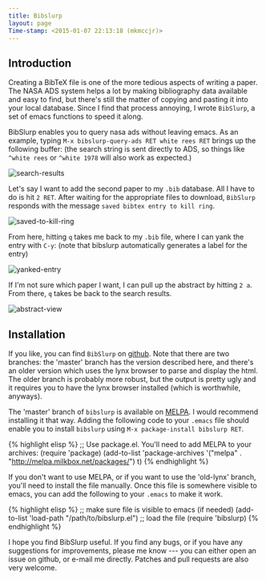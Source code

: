 ```yaml
---
title: Bibslurp
layout: page
Time-stamp: <2015-01-07 22:13:18 (mkmccjr)>
---
```


Introduction
------------

Creating a BibTeX file is one of the more tedious aspects of writing
a paper.  The NASA ADS system helps a lot by making bibliography
data available and easy to find, but there's still the matter of
copying and pasting it into your local database.  Since I find that
process annoying, I wrote `BibSlurp`, a set of emacs functions to
speed it along.

BibSlurp enables you to query nasa ads without leaving emacs.  As an
example, typing `M-x bibslurp-query-ads RET white rees RET` brings up
the following buffer: (the search string is sent directly to ADS, so
things like `^white rees` or `^white 1978` will also work as
expected.)

![search-results]({{site.url}}/images/search-results.png "search-results")

Let's say I want to add the second paper to my `.bib` database.
All I have to do is  hit `2 RET`.  After waiting for the
appropriate files to download, `BibSlurp` responds with the message
`saved bibtex entry to kill ring`.

![saved-to-kill-ring]({{site.url}}/images/saved-to-kill-ring.png "saved-to-kill-ring")

From here, hitting `q` takes me back to my `.bib` file, where I can
yank the entry with `C-y`: (note that bibslurp automatically
generates a label for the entry)

![yanked-entry]({{site.url}}/images/yanked-entry.png "yanked-entry")

If I'm not sure which paper I want, I can pull up the abstract by
hitting `2 a`.  From there, `q` takes be back to the search
results.

![abstract-view]({{site.url}}/images/abstract-view.png "abstract-view")


Installation
------------

If you like, you can find `BibSlurp` on [github](https://github.com/mkmcc/bibslurp).  Note that there are
two branches: the 'master' branch has the version described here,
and there's an older version which uses the lynx browser to parse
and display the html.  The older branch is probably more robust, but
the output is pretty ugly and it requires you to have the lynx
browser installed (which is worthwhile, anyways).

The 'master' branch of `bibslurp` is available on [MELPA](http://melpa.milkbox.net/).  I would
recommend installing it that way.  Adding the following code to your
`.emacs` file should enable you to install `bibslurp` using `M-x
package-install bibslurp RET`.

{% highlight elisp %}
;; Use package.el. You'll need to add MELPA to your archives:
(require 'package)
(add-to-list 'package-archives
'("melpa" . "http://melpa.milkbox.net/packages/") t)
{% endhighlight %}

If you don't want to use MELPA, or if you want to use the 'old-lynx'
branch, you'll need to install the file manually.  Once this file is
somewhere visible to emacs, you can add the following to your
`.emacs` to make it work.

{% highlight elisp %}
;; make sure file is visible to emacs (if needed)
(add-to-list 'load-path "/path/to/bibslurp.el")
;; load the file
(require 'bibslurp)
{% endhighlight %}

I hope you find BibSlurp useful.  If you find any bugs, or if you
have any suggestions for improvements, please me know --- you can
either open an issue on github, or e-mail me directly.  Patches and
pull requests are also very welcome.
